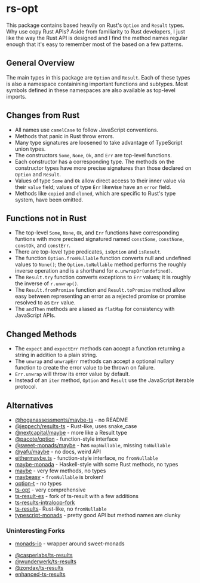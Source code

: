 # rs-opt

This package contains based heavily on Rust's `Option` and `Result` types.  Why
use copy Rust APIs?  Aside from familiarity to Rust developers, I just like the
way the Rust API is designed and I find the method names regular enough that
it's easy to remember most of the based on a few patterns.

## General Overview

The main types in this package are `Option` and `Result`.  Each of these types
is also a namespace containining important functions and subtypes.  Most symbols
defined in these namespaces are also available as top-level imports.

## Changes from Rust

- All names use `camelCase` to follow JavaScript conventions.
- Methods that panic in Rust throw errors.
- Many type signatures are loosened to take advantage of TypeScript union types.
- The constructors `Some`, `None`, `Ok`, and `Err` are top-level functions.
- Each constructor has a corresponding type.  The methods on the constructor
  types have more precise signatures than those declared on `Option` and
  `Result`.
- Values of type `Some` and `Ok` allow direct access to their inner value via
  their `value` field; values of type `Err` likewise have an `error` field.
- Methods like `copied` and `cloned`, which are specific to Rust's type system,
  have been omitted.

## Functions not in Rust

- The top-level `Some`, `None`, `Ok`, and `Err` functions have corresponding
  funtions with more precised signatured named `constSome`, `constNone`,
  `constOk`, and `constErr`.
- There are top-level type predicates, `isOption` and `isResult`.
- The function `Option.fromNullable` function converts null and undefined values to `None()`;
  the `Option.toNullable` method performs the roughly inverse operation and is a shorthand for
  `o.unwrapOr(undefined)`.
- The `Result.try` function converts exceptions to `Err` values; it is roughly
  the inverse of `r.unwrap()`.
- The `Result.fromPromise` function and `Result.toPromise` method allow easy
  between representing an error as a rejected promise or promise resolved to as
  `Err` value.
- The `andThen` methods are aliased as `flatMap` for consistency with JavaScript
  APIs.

## Changed Methods

- The `expect` and `expectErr` methods can accept a function returning a string
  in addition to a plain string.
- The `unwrap` and `unwrapErr` methods can accept a optional nullary function to
  create the error value to be thrown on failure.
- `Err.unwrap` will throw its error value by default.
- Instead of an `iter` method, `Option` and `Result` use the JavaScript iterable
  protocol.

## Alternatives
* [@hoganassessments/maybe-ts](https://www.npmjs.com/package/@hoganassessments/maybe-ts) - no README
* [@jeppech/results-ts](https://www.npmjs.com/package/@jeppech/results-ts) - Rust-like, uses snake_case
* [@nextcapital/maybe](https://www.npmjs.com/package/@nextcapital/maybe) - more like a Result type
* [@pacote/option](https://www.npmjs.com/package/@pacote/option) - function-style interface
* [@sweet-monads/maybe](https://www.npmjs.com/package/@sweet-monads/maybe) - has `mapNullable`, missing `toNullable`
* [@yafu/maybe](https://www.npmjs.com/package/@yafu/maybe) - no docs, weird API
* [eithermaybe.ts](https://www.npmjs.com/package/eithermaybe.ts) - function-style interface, no `fromNullable`
* [maybe-monada](https://www.npmjs.com/package/maybe-monada) - Haskell-style with some Rust methods, no types
* [maybe](https://www.npmjs.com/package/maybe) - very few methods, no types
* [maybeasy](https://www.npmjs.com/package/maybeasy) - `fromNullable` is broken!
* [option-t](https://www.npmjs.com/package/option-t) - no types
* [ts-opt](https://www.npmjs.com/package/ts-opt) - very comprehensive
* [ts-result-es](https://www.npmjs.com/package/ts-results-es) - fork of ts-result with a few additions
* [ts-results-intraloop-fork](https://www.npmjs.com/package/ts-results-intraloop-fork)
* [ts-results](https://www.npmjs.com/package/ts-results)- Rust-like, no `fromNullable`
* [typescript-monads](https://www.npmjs.com/package/typescript-monads) - pretty good API but method names are clunky

### Uninteresting Forks
* [monads-io](https://www.npmjs.com/package/monads-io) - wrapper around sweet-monads
- [@casperlabs/ts-results](https://www.npmjs.com/package/@casperlabs/ts-results)
- [@wunderwerk/ts-results](https://www.npmjs.com/package/@wunderwerk/ts-results)
- [@zondax/ts-results](https://www.npmjs.com/package/@zondax/ts-results)
- [enhanced-ts-results](https://www.npmjs.com/package/enhanced-ts-results)
